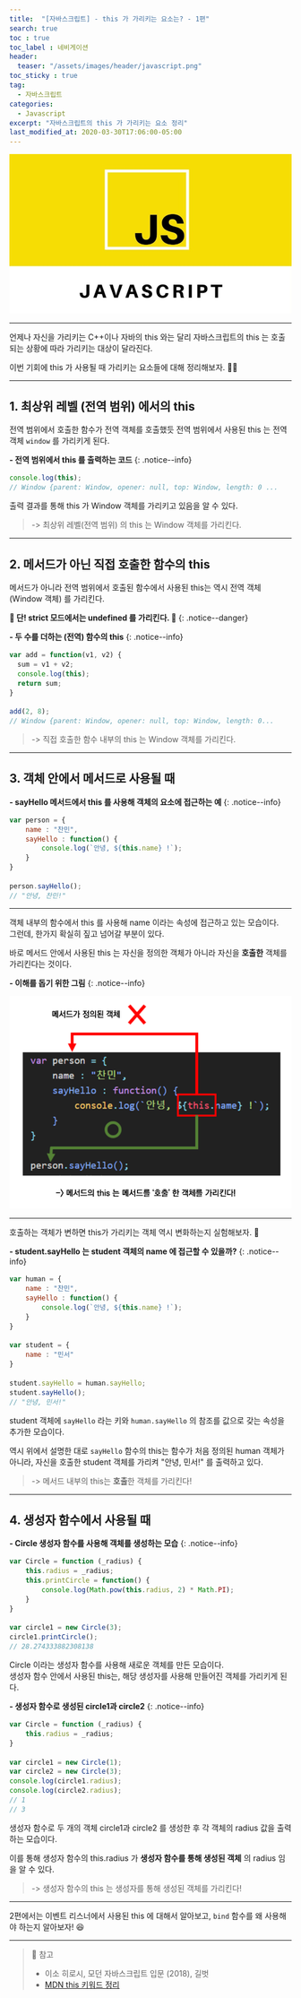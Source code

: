 ```yaml
---
title:  "[자바스크립트] - this 가 가리키는 요소는? - 1편"
search: true
toc : true
toc_label : 네비게이션
header:
  teaser: "/assets/images/header/javascript.png"
toc_sticky : true
tag:
  - 자바스크립트
categories:
  - Javascript
excerpt: "자바스크립트의 this 가 가리키는 요소 정리"
last_modified_at: 2020-03-30T17:06:00-05:00
---
```

<img src = "/assets/images/header/javascript.png">

---

언제나 자신을 가리키는 C++이나 자바의 this 와는 달리 자바스크립트의 this 는 호출되는 상황에 따라 가리키는 대상이 달라진다.   

이번 기회에 this 가 사용될 때 가리키는 요소들에 대해 정리해보자. 👩‍🏫

---

## 1. 최상위 레벨 (전역 범위) 에서의 this

전역 범위에서 호출한 함수가 전역 객체를 호출했듯 전역 범위에서 사용된 this 는 전역 객체 `window` 를 가리키게 된다.

**- 전역 범위에서 this 를 출력하는 코드**
{: .notice--info}

```javascript
console.log(this);
// Window {parent: Window, opener: null, top: Window, length: 0 ...
```

출력 결과를 통해 this 가 Window 객체를 가리키고 있음을 알 수 있다.

> -> 최상위 레벨(전역 범위) 의 this 는 Window 객체를 가리킨다.

---

## 2. 메서드가 아닌 직접 호출한 함수의 this   

메서드가 아니라 전역 범위에서 호출된 함수에서 사용된 this는 역시 전역 객체 (Window 객체) 를 가리킨다.

**🚨 단! strict 모드에서는 undefined 를 가리킨다. 🚨**
{: .notice--danger}

**- 두 수를 더하는 (전역) 함수의 this**
{: .notice--info}

```javascript
var add = function(v1, v2) {
  sum = v1 + v2;
  console.log(this);
  return sum;
}

add(2, 8);
// Window {parent: Window, opener: null, top: Window, length: 0...
```
> -> 직접 호출한 함수 내부의 this 는 Window 객체를 가리킨다.

---

## 3. 객체 안에서 메서드로 사용될 때

**- sayHello 메서드에서 this 를 사용해 객체의 요소에 접근하는 예**
{: .notice--info}

```javascript
var person = {
    name : "찬민",
    sayHello : function() {
        console.log(`안녕, ${this.name} !`);
    }
}

person.sayHello();
// "안녕, 찬민!"
```

---

객체 내부의 함수에서 this 를 사용해 name 이라는 속성에 접근하고 있는 모습이다.  
그런데, 한가지 확실히 짚고 넘어갈 부분이 있다.   

바로 메서드 안에서 사용된 this 는 자신을 정의한 객체가 아니라 자신을 **호출한** 객체를 가리킨다는 것이다.

**- 이해를 돕기 위한 그림**
{: .notice--info}

<img src = "/assets/images/2020-03-30-this-정리하기/함수에서_this.PNG">

---

호출하는 객체가 변하면 this가 가리키는 객체 역시 변화하는지 실험해보자. 🧪

**- student.sayHello 는 student 객체의 name 에 접근할 수 있을까?**
{: .notice--info}

```javascript
var human = {
    name : "찬민",
    sayHello : function() {
        console.log(`안녕, ${this.name} !`);
    }
}

var student = {
    name : "민서"
}

student.sayHello = human.sayHello;
student.sayHello();
// "안녕, 민서!"
```

student 객체에 `sayHello` 라는 키와 `human.sayHello` 의 참조를 값으로 갖는 속성을 추가한 모습이다.   

역시 위에서 설명한 대로 `sayHello` 함수의 this는 함수가 처음 정의된 human 객체가 아니라, 자신을 호출한 student 객체를 가리켜 "안녕, 민서!" 를 출력하고 있다.

> -> 메서드 내부의 this는 **호출**한 객체를 가리킨다!

---

## 4. 생성자 함수에서 사용될 때

**- Circle 생성자 함수를 사용해 객체를 생성하는 모습**
{: .notice--info}

```javascript
var Circle = function (_radius) {
    this.radius = _radius;
    this.printCircle = function() {
        console.log(Math.pow(this.radius, 2) * Math.PI);
    }
}

var circle1 = new Circle(3);
circle1.printCircle();
// 28.274333882308138
```

Circle 이라는 생성자 함수를 사용해 새로운 객체를 만든 모습이다.   
생성자 함수 안에서 사용된 this는, 해당 생성자를 사용해 만들어진 객체를 가리키게 된다.

**- 생성자 함수로 생성된 circle1과 circle2**
{: .notice--info}

```javascript
var Circle = function (_radius) {
    this.radius = _radius;
}

var circle1 = new Circle(1);
var circle2 = new Circle(3);
console.log(circle1.radius);
console.log(circle2.radius);
// 1
// 3
```

생성자 함수로 두 개의 객체 circle1과 circle2 를 생성한 후 각 객체의 radius 값을 출력하는 모습이다.   

이를 통해 생성자 함수의 this.radius 가 **생성자 함수를 통해 생성된 객체** 의 radius 임을 알 수 있다.   

> -> 생성자 함수의 this 는 생성자를 통해 생성된 객체를 가리킨다!

---

2편에서는 이벤트 리스너에서 사용된 this 에 대해서 알아보고, `bind` 함수를 왜 사용해야 하는지 알아보자! 😆

---

> 📖 참고
> - 이소 히로시, 모던 자바스크립트 입문 (2018), 길벗
> - [MDN this 키워드 정리](https://developer.mozilla.org/en-US/docs/Web/JavaScript/Reference/Operators/this#The_bind_method)
